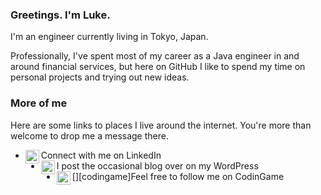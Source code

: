 ### Greetings. I'm Luke.
I'm an engineer currently living in Tokyo, Japan.

Professionally, I've spent most of my career as a Java engineer in and around financial services, but here on GitHub I like to spend my time on personal projects and trying out new ideas.


### More of me
Here are some links to places I live around the internet. You're more than welcome to drop me a message there.
- [<img align="left" alt="Luke | LinkedIn" width="22px" src="https://cdn.jsdelivr.net/npm/simple-icons@v3/icons/linkedin.svg" />][linkedin]Connect with me on LinkedIn
- [<img align="left" alt="Luke | WordPress" width="22px" src="https://cdn.jsdelivr.net/npm/simple-icons@v3/icons/wordpress.svg" />][wordpress]I post the occasional blog over on my WordPress
- [<img align="left" alt="Luke | CodinGame" width="22px" src="https://repository-images.githubusercontent.com/299419966/804b5f80-05a8-11eb-8583-b6136579969b" />][codingame]Feel free to follow me on CodinGame


<!--
**ArkUmbra/ArkUmbra** is a ✨ _special_ ✨ repository because its `README.md` (this file) appears on your GitHub profile.

Here are some ideas to get you started:

- 🔭 I’m currently working on ...
- 🌱 I’m currently learning ...
- 👯 I’m looking to collaborate on ...
- 🤔 I’m looking for help with ...
- 💬 Ask me about ...
- 📫 How to reach me: ...
- 😄 Pronouns: ...
- ⚡ Fun fact: ...
-->

[linkedin]: https://www.linkedin.com/in/LukeGardener
[wordpress]: https://arkumbra.wordpress.com/
[codinggame]: https://www.codingame.com/profile/e9a24a287f814f2d8ed41f1d07a7e9844572653
